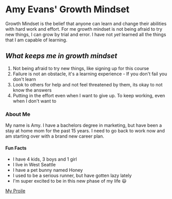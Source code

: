 # Amy Evans' Growth Mindset

Growth Mindset is the belief that anyone can learn and change their abilities with hard work and effort.
For me growth mindset is not being afraid to try new things, I can grow by trial and error.  I have not *yet* learned all the things that I am capable of learning.

## ***What keeps me in growth mindset***
1.  Not being afraid to try new things, like signing up for this course
2.  Failure is not an obstacle, it's a learning experience - If you don't fail you don't learn 
3.  Look to others for help and not feel threatened by them, its okay to not know the answers
4.  Putting in the effort even when I want to give up. To keep working, even when I don't want to

### About Me

My name is Amy.  I have a bachelors degree in marketing, but have been a stay at home mom for the past 15 years.  I need to go back to work now and am starting over with a brand new career plan. 

#### Fun Facts
- I have 4 kids, 3 boys and 1 girl
- I live in West Seattle
- I have a pet bunny named Honey
- I used to be a serious runner, but have gotten lazy lately
- I'm super excited to be in this new phase of my life :smiley:

[My Proile](https://github.com/AmyE29)

